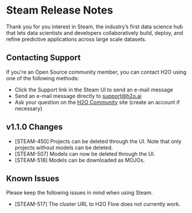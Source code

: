 # Steam Release Notes

Thank you for you interest in Steam, the industry’s first data science hub that lets data scientists and developers collaboratively build, deploy, and refine predictive applications across large scale datasets. 

## Contacting Support

If you're an Open Source community member, you can contact H2O using one of the following methods:

- Click the Support link in the Steam UI to send an e-mail message
- Send an e-mail message directly to <a href="mailto:support@h2o.ai">support@h2o.ai</a>
- Ask your question on the [H2O Community](https://community.h2o.ai/spaces/540/index.html) site (create an account if necessary)

## v1.1.0 Changes

- [STEAM-450] Projects can be deleted through the UI. Note that only projects without models can be deleted.
- [STEAM-507] Models can now be deleted through the UI.
- [STEAM-518] Models can be downloaded as MOJOs.

## Known Issues

Please keep the following issues in mind when using Steam.

- [STEAM-517] The cluster URL to H2O Flow does not currently work.

